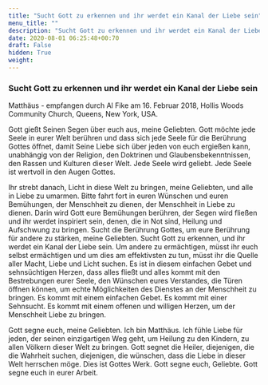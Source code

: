 ```yaml
---
title: "Sucht Gott zu erkennen und ihr werdet ein Kanal der Liebe sein"
menu_title: ""
description: "Sucht Gott zu erkennen und ihr werdet ein Kanal der Liebe sein"
date: 2020-08-01 06:25:48+00:70
draft: False
hidden: True
weight:
---
```

### Sucht Gott zu erkennen und ihr werdet ein Kanal der Liebe sein

Matthäus - empfangen durch Al Fike am 16. Februar 2018, Hollis Woods Community Church, Queens, New York, USA.

Gott gießt Seinen Segen über euch aus, meine Geliebten. Gott möchte jede Seele in eurer Welt berühren und dass sich jede Seele für die Berührung Gottes öffnet, damit Seine Liebe sich über jeden von euch ergießen kann, unabhängig von der Religion, den Doktrinen und Glaubensbekenntnissen, den Rassen und Kulturen dieser Welt. Jede Seele wird geliebt. Jede Seele ist wertvoll in den Augen Gottes.

Ihr strebt danach, Licht in diese Welt zu bringen, meine Geliebten, und alle in Liebe zu umarmen. Bitte fahrt fort in euren Wünschen und euren Bemühungen, der Menschheit zu dienen, der Menschheit in Liebe zu dienen. Darin wird Gott eure Bemühungen berühren, der Segen wird fließen und ihr werdet inspiriert sein, denen, die in Not sind, Heilung und Aufschwung zu bringen. Sucht die Berührung Gottes, um eure Berührung für andere zu stärken, meine Geliebten. Sucht Gott zu erkennen, und ihr werdet ein Kanal der Liebe sein. Um andere zu ermächtigen, müsst ihr euch selbst ermächtigen und um dies am effektivsten zu tun, müsst ihr die Quelle aller Macht, Liebe und Licht suchen. Es ist in diesem einfachen Gebet und sehnsüchtigen Herzen, dass alles fließt und alles kommt mit den Bestrebungen eurer Seele, den Wünschen eures Verstandes, die Türen öffnen können, um echte Möglichkeiten des Dienstes an der Menschheit zu bringen. Es kommt mit einem einfachen Gebet. Es kommt mit einer Sehnsucht. Es kommt mit einem offenen und willigen Herzen, um der Menschheit Liebe zu bringen.

Gott segne euch, meine Geliebten. Ich bin Matthäus. Ich fühle Liebe für jeden, der seinen einzigartigen Weg geht, um Heilung zu den Kindern, zu allen Völkern dieser Welt zu bringen. Gott segnet die Heiler, diejenigen, die die Wahrheit suchen, diejenigen, die wünschen, dass die Liebe in dieser Welt herrschen möge. Dies ist Gottes Werk. Gott segne euch, Geliebte. Gott segne euch in eurer Arbeit.
